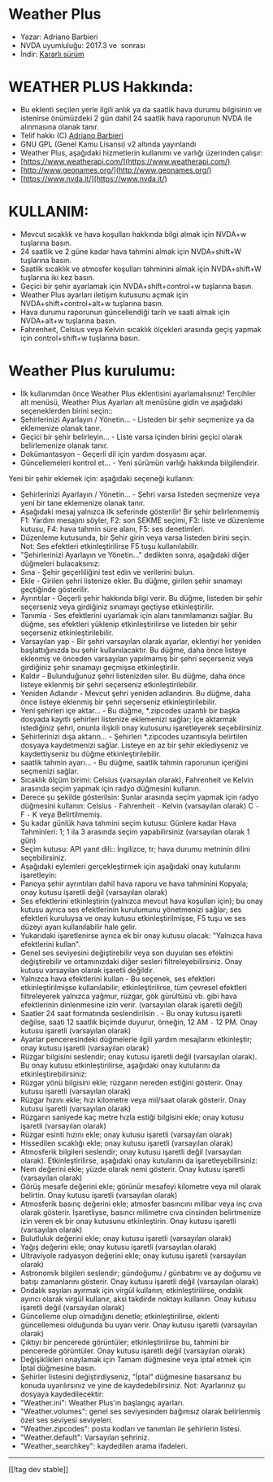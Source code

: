 # Weather Plus #

* Yazar: Adriano Barbieri
* NVDA uyumluluğu: 2017.3 ve  sonrası
* İndir: [Kararlı sürüm][1]

# WEATHER PLUS Hakkında: #

* Bu eklenti seçilen yerle ilgili anlık ya da saatlik hava durumu bilgisinin ve  istenirse önümüzdeki 2 gün dahil 24 saatlik hava raporunun NVDA ile alınmasına olanak tanır.
* Telif hakkı (C) [Adriano Barbieri](mailto:adrianobarb@yahoo.it)
* GNU GPL (Genel Kamu Lisansı) v2 altında yayınlandı
* Weather Plus, aşağıdaki hizmetlerin kullanımı ve varlığı üzerinden çalışır:
* [https://www.weatherapi.com/](https://www.weatherapi.com/)
* [http://www.geonames.org/](http://www.geonames.org/)
* [https://www.nvda.it/](https://www.nvda.it/)

# KULLANIM: #

* Mevcut sıcaklık ve hava koşulları hakkında bilgi almak için NVDA+w tuşlarına basın.
* 24 saatlik  ve 2 güne kadar hava tahmini almak için NVDA+shift+W tuşlarına basın.
* Saatlik sıcaklık ve atmosfer koşulları tahminini almak için NVDA+shift+W tuşlarına iki kez basın.
* Geçici bir şehir ayarlamak için NVDA+shift+control+w tuşlarına basın.
* Weather Plus ayarları iletişim kutusunu açmak için NVDA+shift+control+alt+w tuşlarına basın.
* Hava durumu raporunun güncellendiği tarih ve saati almak için NVDA+alt+w tuşlarına basın.
* Fahrenheit, Celsius veya Kelvin sıcaklık ölçekleri arasında geçiş yapmak için control+shift+w tuşlarına basın.

# Weather Plus kurulumu: #

* İlk kullanımdan önce Weather Plus eklentisini ayarlamalısınız! Tercihler alt menüsü, Weather Plus Ayarları alt menüsüne gidin ve aşağıdaki seçeneklerden birini seçin::
 * Şehirlerinizi Ayarlayın / Yönetin... - Listeden bir şehir seçmenize ya da eklemenize olanak tanır.
 * Geçici bir şehir belirleyin... - Liste varsa içinden birini geçici olarak belirlemenize olanak tanır.
 * Dokümantasyon - Geçerli dil için yardım dosyasını açar.
 * Güncellemeleri kontrol et... - Yeni sürümün varlığı hakkında bilgilendirir.

Yeni bir şehir eklemek için: aşağıdaki seçeneği kullanın:

* Şehirlerinizi Ayarlayın / Yönetin... - Şehri varsa listeden seçmenize veya yeni bir tane eklemenize olanak tanır.
* Aşağıdaki mesaj yalnızca ilk seferinde  gösterilir! Bir şehir belirlenmemiş F1: Yardım mesajını söyler, F2: son SEKME seçimi, F3: liste ve düzenleme kutusu, F4: hava tahmin süre alanı, F5: ses denetimleri.
* Düzenleme kutusunda, bir Şehir girin veya varsa listeden birini seçin. Not: Ses efektleri etkinleştirilirse F5 tuşu kullanılabilir.
* "Şehirlerinizi Ayarlayın ve Yönetin..." dedikten  sonra, aşağıdaki diğer düğmeleri bulacaksınız:
* Sına - Şehir geçerliliğini test edin ve verilerini bulun.
* Ekle - Girilen şehri listenize ekler. Bu düğme, girilen şehir sınamayı geçtiğinde  gösterilir.
* Ayrıntılar - Geçerli şehir hakkında bilgi verir. Bu düğme, listeden bir şehir seçerseniz veya girdiğiniz sınamayı geçtiyse etkinleştirilir.
* Tanımla - Ses efektlerini uyarlamak için alanı tanımlamanızı sağlar. Bu düğme, ses efektleri yüklenip etkinleştirilirse ve listeden bir şehir seçerseniz etkinleştirilebilir.
* Varsayılan yap - Bir şehri varsayılan olarak ayarlar, eklentiyi her yeniden başlattığınızda bu şehir kullanılacaktır. Bu düğme, daha önce listeye eklenmiş ve önceden varsayılan yapılmamış bir şehri seçerseniz veya girdiğiniz şehir sınamayı geçmişse etkinleştirilir.
* Kaldır - Bulunduğunuz şehri listenizden siler. Bu düğme, daha önce listeye eklenmiş bir şehri seçerseniz etkinleştirilebilir.
* Yeniden Adlandır - Mevcut şehri yeniden adlandırın. Bu düğme, daha önce listeye eklenmiş bir şehri seçerseniz etkinleştirilebilir.
* Yeni şehirleri içe aktar... - Bu düğme, *.zipcodes uzantılı bir başka dosyada kayıtlı şehirleri listenize eklemenizi sağlar; İçe aktarmak istediğiniz şehri, onunla ilişkili onay kutusunu işaretleyerek seçebilirsiniz.
* Şehirlerinizi dışa aktarın... - Şehirleri *.zipcodes uzantısıyla belirtilen dosyaya kaydetmenizi sağlar. Listeye en az bir şehir eklediyseniz ve kaydettiyseniz bu düğme etkinleştirilebilir.
* saatlik tahmin ayarı... - Bu düğme, saatlik tahmin raporunun içeriğini seçmenizi sağlar.
* Sıcaklık ölçüm birimi: Celsius (varsayılan olarak), Fahrenheit ve Kelvin arasında seçim yapmak için radyo düğmesini kullanın.
* Derece şu şekilde gösterilsin: Şunlar arasında seçim yapmak için radyo düğmesini kullanın: Celsius `-` Fahrenheit `-` Kelvin (varsayılan olarak) C `-` F `-` K veya Belirtilmemiş.
* Şu kadar günlük hava tahmini seçim kutusu: Günlere kadar Hava Tahminleri: 1; 1 ila 3 arasında seçim yapabilirsiniz (varsayılan olarak 1 gün)
* Seçim kutusu: API yanıt dili:: İngilizce, tr; hava durumu metninin dilini seçebilirsiniz.
* Aşağıdaki eylemleri gerçekleştirmek için aşağıdaki onay kutularını işaretleyin:
* Panoya şehir ayrıntıları dahil hava raporu ve hava tahminini Kopyala; onay kutusu işaretli değil (varsayılan olarak)
* Ses efektlerini etkinleştirin (yalnızca mevcut hava koşulları için); bu onay kutusu ayrıca ses efektlerinin kurulumunu yönetmenizi sağlar; ses efektleri kuruluysa ve onay kutusu etkinleştirilmişse, F5 tuşu ve ses düzeyi ayarı kullanılabilir hale gelir.
* Yukarıdaki işaretlenirse ayrıca ek bir onay kutusu olacak: "Yalnızca hava efektlerini kullan".
* Genel ses seviyesini değiştirebilir veya son duyulan ses efektini değiştirebilir ve ortamınızdaki diğer sesleri filtreleyebilirsiniz. Onay kutusu varsayılan olarak işaretli değildir.
* Yalnızca hava efektlerini kullan - Bu seçenek, ses efektleri etkinleştirilmişse kullanılabilir; etkinleştirilirse, tüm çevresel efektleri filtreleyerek yalnızca yağmur, rüzgar, gök gürültüsü vb. gibi hava efektlerinin dinlenmesine izin verir. (varsayılan olarak işaretli değil)
* Saatler 24 saat formatında seslendirilsin . - Bu onay kutusu işaretli değilse, saati 12 saatlik biçimde duyurur, örneğin, 12 AM `-` 12 PM. Onay kutusu işaretli (varsayılan olarak)
* Ayarlar penceresindeki düğmelerle ilgili yardım mesajlarını etkinleştir; onay kutusu işaretli (varsayılan olarak)
* Rüzgar bilgisini  seslendir; onay kutusu işaretli değil (varsayılan olarak). Bu onay kutusu etkinleştirilirse, aşağıdaki onay kutularını da etkinleştirebilirsiniz:
* Rüzgar yönü bilgisini ekle; rüzgarın nereden  estiğini gösterir. Onay kutusu işaretli (varsayılan olarak)
* Rüzgar hızını ekle; hızı kilometre veya mil/saat olarak gösterir. Onay kutusu işaretli (varsayılan olarak)
* Rüzgarın saniyede kaç metre hızla estiği  bilgisini ekle; onay kutusu işaretli (varsayılan olarak)
* Rüzgar esinti  hızını ekle; onay kutusu işaretli (varsayılan olarak)
* Hissedilen sıcaklığı ekle; onay kutusu işaretli (varsayılan olarak)
* Atmosferik bilgileri seslendir; onay kutusu işaretli değil (varsayılan olarak). Etkinleştirilirse, aşağıdaki onay kutularını da işaretleyebilirsiniz:
* Nem değerini ekle; yüzde olarak nemi gösterir. Onay kutusu işaretli (varsayılan olarak)
* Görüş mesafe değerini ekle; görünür mesafeyi kilometre veya mil olarak belirtin. Onay kutusu işaretli (varsayılan olarak)
* Atmosferik basınç değerini ekle; atmosfer basıncını milibar veya inç cıva olarak gösterir. İşaretliyse, basıncı milimetre cıva cinsinden belirtmenize izin veren ek bir onay kutusunu etkinleştirin. Onay kutusu işaretli (varsayılan olarak)
* Bulutluluk değerini ekle; onay kutusu işaretli (varsayılan olarak)
* Yağış değerini ekle; onay kutusu işaretli (varsayılan olarak)
* Ultraviyole radyasyon değerini ekle; onay kutusu işaretli (varsayılan olarak)
* Astronomik bilgileri seslendir; gündoğumu / günbatımı  ve ay doğumu ve batışı zamanlarını gösterir. Onay kutusu işaretli değil (varsayılan olarak)
* Ondalık sayıları ayırmak için virgül kullanın; etkinleştirilirse, ondalık ayırıcı olarak virgül kullanır, aksi takdirde noktayı kullanın. Onay kutusu işaretli değil (varsayılan olarak)
* Güncelleme olup olmadığını denetle; etkinleştirilirse, eklenti güncellemesi olduğunda bu uyarı verir. Onay kutusu işaretli (varsayılan olarak)
* Çıktıyı bir pencerede görüntüler; etkinleştirilirse bu, tahmini bir pencerede görüntüler. Onay kutusu işaretli değil (varsayılan olarak)
* Değişiklikleri onaylamak için Tamam düğmesine veya iptal etmek için İptal düğmesine basın.
* Şehirler listesini değiştirdiyseniz, "İptal" düğmesine basarsanız bu konuda uyarılırsınız ve yine de kaydedebilirsiniz. Not: Ayarlarınız şu dosyaya kaydedilecektir:
* "Weather.ini": Weather Plus'ın başlangıç ayarları.
* "Weather.volumes": genel ses seviyesinden bağımsız olarak belirlenmiş özel ses seviyesi seviyeleri.
* "Weather.zipcodes": posta kodları ve tanımları ile şehirlerin listesi.
* "Weather.default": Varsayılan şehriniz.
* "Weather_searchkey": kaydedilen arama ifadeleri.

--------------------------------------------------------------------------------
[[!tag dev stable]]

[1]: https://addons.nvda-project.org/files/get.php?file=wetp
